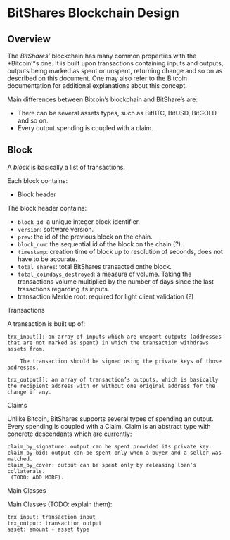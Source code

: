 BitShares Blockchain Design
===========================

Overview
--------

The *BitShares’* blockchain has many common properties with the *Bitcoin’*s one. It is built upon transactions containing inputs and outputs, outputs being marked as spent or unspent, returning change and so on as described on this document. One may also refer to the Bitcoin documentation for additional explanations about this concept.

Main differences between Bitcoin’s blockchain and BitShare’s are:

* There can be several assets types, such as BitBTC, BitUSD, BitGOLD and so on.
* Every output spending is coupled with a claim.

Block
-----

A *block* is basically a list of transactions.

Each block contains:
* Block header

The block header contains:
* `block_id`: a unique integer block identifier.
* `version`: software version.
* `prev`: the id of the previous block on the chain.
* `block_num`: the sequential id of the block on the chain (?).
* `timestamp`: creation time of block up to resolution of seconds, does not have to be accurate.
* `total shares`: total BitShares transacted onthe block.
* `total_coindays_destroyed`: a measure of volume. Taking the transactions volume multiplied by the number of days since the last trasactions regarding its inputs.
* transaction Merkle root: required for light client validation (?)

Transactions

A transaction is built up of:

    trx_input[]: an array of inputs which are unspent outputs (addresses that are not marked as spent) in which the transaction withdraws assets from.

        The transaction should be signed using the private keys of those addresses.

    trx_output[]: an array of transaction’s outputs, which is basically the recipient address with or without one original address for the change if any.

Claims

Unlike Bitcoin, BitShares supports several types of spending an output. Every spending is coupled with a Claim. Claim is an abstract type with concrete descendants which are currently:

    claim_by_signature: output can be spent provided its private key.
    claim_by_bid: output can be spent only when a buyer and a seller was matched.
    claim_by_cover: output can be spent only by releasing loan’s collaterals.
     (TODO: ADD MORE).

Main Classes

Main Classes (TODO: explain them):

    trx_input: transaction input
    trx_output: transaction output
    asset: amount + asset type



